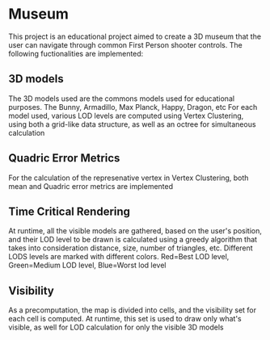 # Museum
This project is an educational project aimed to create a 3D museum that the user can navigate through common First Person shooter controls. The following fuctionalities are implemented: 

## 3D models
The 3D models used are the commons models used for educational purposes. The Bunny, Armadillo, Max Planck, Happy, Dragon, etc
For each model used, various LOD levels are computed using Vertex Clustering, using both a grid-like data structure, as well as an octree for simultaneous calculation

## Quadric Error Metrics
For the calculation of the represenative vertex in Vertex Clustering, both mean and Quadric error metrics are implemented

## Time Critical Rendering
At runtime, all the visible models are gathered, based on the user's position, and their LOD level to be drawn is calculated using a greedy algorithm that takes into consideration distance, size, number of triangles, etc. 
Different LODS levels are marked with different colors. Red=Best LOD level, Green=Medium LOD level, Blue=Worst lod level

## Visibility
As a precomputation, the map is divided into cells, and the visibility set for each cell is computed. At runtime, this set is used to draw only what's visible, as well for LOD calculation for only the visible 3D models

